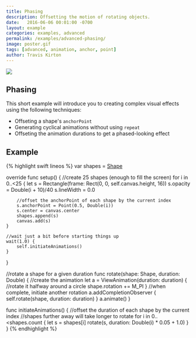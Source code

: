 ```yaml
---
title: Phasing
description: Offsetting the motion of rotating objects.
date:   2016-06-06 00:01:00 -0700
layout: example
categories: examples, advanced
permalink: /examples/advanced-phasing/
image: poster.gif
tags: [advanced, animation, anchor, point]
author: Travis Kirton
---
```

![](phasing.png)

## Phasing
This short example will introduce you to creating complex visual effects using the following techniques:

* Offseting a shape's `anchorPoint`
* Generating cyclical animations without using `repeat`
* Offseting the animation durations to get a phased-looking effect

## Example
{% highlight swift lineos %}
var shapes = [Shape]()

override func setup() {
    //create 25 shapes (enough to fill the screen)
    for i in 0..<25 {
        let s = Rectangle(frame: Rect(0, 0, self.canvas.height, 16))
        s.opacity = Double(i + 10)/40
        s.lineWidth = 0.0

        //offset the anchorPoint of each shape by the current index
        s.anchorPoint = Point(0.5, Double(i))
        s.center = canvas.center
        shapes.append(s)
        canvas.add(s)
    }

    //wait just a bit before starting things up
    wait(1.0) {
        self.initiateAnimations()
    }
}

//rotate a shape for a given duration
func rotate(shape: Shape, duration: Double) {
    //create the animation
    let a = ViewAnimation(duration: duration) {
        //rotate it halfway around a circle
        shape.rotation += M_PI
    }
    //when complete, initiate another rotation
    a.addCompletionObserver {
        self.rotate(shape, duration: duration)
    }
    a.animate()
}

func initiateAnimations() {
    //offset the duration of each shape by the current index
    //shapes further away will take longer to rotate
    for i in 0..<shapes.count {
        let s = shapes[i]
        rotate(s, duration: Double(i) * 0.05 + 1.0)
    }
}
{% endhighlight %}
